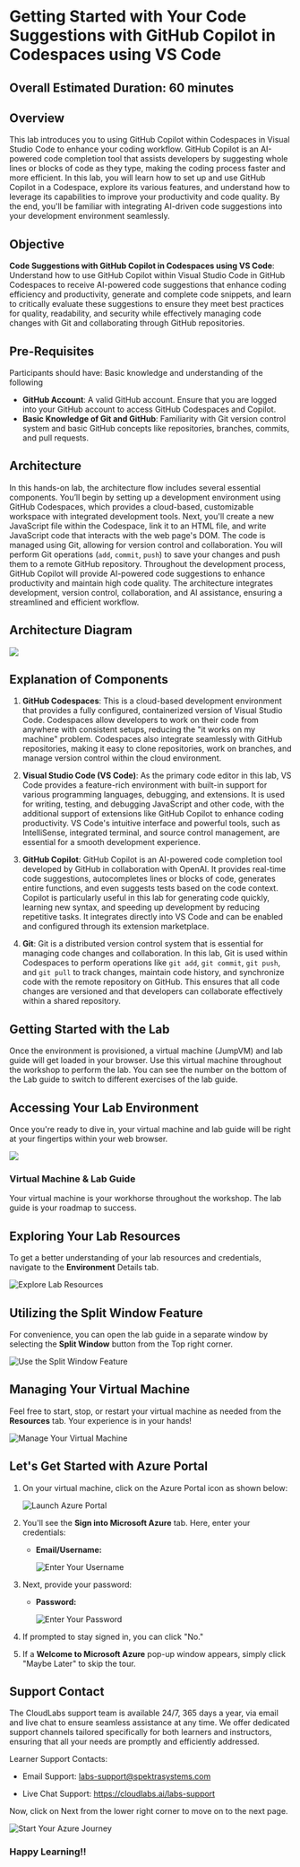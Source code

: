 # Getting Started with Your Code Suggestions with GitHub Copilot in Codespaces using VS Code

## Overall Estimated Duration: 60 minutes

## Overview

This lab introduces you to using GitHub Copilot within Codespaces in Visual Studio Code to enhance your coding workflow. GitHub Copilot is an AI-powered code completion tool that assists developers by suggesting whole lines or blocks of code as they type, making the coding process faster and more efficient. In this lab, you will learn how to set up and use GitHub Copilot in a Codespace, explore its various features, and understand how to leverage its capabilities to improve your productivity and code quality. By the end, you'll be familiar with integrating AI-driven code suggestions into your development environment seamlessly.

## Objective

**Code Suggestions with GitHub Copilot in Codespaces using VS Code**: Understand how to use GitHub Copilot within Visual Studio Code in GitHub Codespaces to receive AI-powered code suggestions that enhance coding efficiency and productivity, generate and complete code snippets, and learn to critically evaluate these suggestions to ensure they meet best practices for quality, readability, and security while effectively managing code changes with Git and collaborating through GitHub repositories.

## Pre-Requisites

Participants should have: Basic knowledge and understanding of the following

- **GitHub Account**: A valid GitHub account. Ensure that you are logged into your GitHub account to access GitHub Codespaces and Copilot.
- **Basic Knowledge of Git and GitHub**: Familiarity with Git version control system and basic GitHub concepts like repositories, branches, commits, and pull requests.

## Architecture

In this hands-on lab, the architecture flow includes several essential components. You’ll begin by setting up a development environment using GitHub Codespaces, which provides a cloud-based, customizable workspace with integrated development tools. Next, you'll create a new JavaScript file within the Codespace, link it to an HTML file, and write JavaScript code that interacts with the web page's DOM. The code is managed using Git, allowing for version control and collaboration. You will perform Git operations (`add`, `commit`, `push`) to save your changes and push them to a remote GitHub repository. Throughout the development process, GitHub Copilot will provide AI-powered code suggestions to enhance productivity and maintain high code quality. The architecture integrates development, version control, collaboration, and AI assistance, ensuring a streamlined and efficient workflow.

## Architecture Diagram

![](media/architecture.png)

## Explanation of Components

1. **GitHub Codespaces**: This is a cloud-based development environment that provides a fully configured, containerized version of Visual Studio Code. Codespaces allow developers to work on their code from anywhere with consistent setups, reducing the "it works on my machine" problem. Codespaces also integrate seamlessly with GitHub repositories, making it easy to clone repositories, work on branches, and manage version control within the cloud environment.

2. **Visual Studio Code (VS Code)**: As the primary code editor in this lab, VS Code provides a feature-rich environment with built-in support for various programming languages, debugging, and extensions. It is used for writing, testing, and debugging JavaScript and other code, with the additional support of extensions like GitHub Copilot to enhance coding productivity. VS Code's intuitive interface and powerful tools, such as IntelliSense, integrated terminal, and source control management, are essential for a smooth development experience.

3. **GitHub Copilot**: GitHub Copilot is an AI-powered code completion tool developed by GitHub in collaboration with OpenAI. It provides real-time code suggestions, autocompletes lines or blocks of code, generates entire functions, and even suggests tests based on the code context. Copilot is particularly useful in this lab for generating code quickly, learning new syntax, and speeding up development by reducing repetitive tasks. It integrates directly into VS Code and can be enabled and configured through its extension marketplace.

4. **Git**: Git is a distributed version control system that is essential for managing code changes and collaboration. In this lab, Git is used within Codespaces to perform operations like `git add`, `git commit`, `git push`, and `git pull` to track changes, maintain code history, and synchronize code with the remote repository on GitHub. This ensures that all code changes are versioned and that developers can collaborate effectively within a shared repository.

## Getting Started with the Lab

Once the environment is provisioned, a virtual machine (JumpVM) and lab guide will get loaded in your browser. Use this virtual machine throughout the workshop to perform the lab. You can see the number on the bottom of the Lab guide to switch to different exercises of the lab guide.
 
## Accessing Your Lab Environment
 
Once you're ready to dive in, your virtual machine and lab guide will be right at your fingertips within your web browser.
 
   ![](media/lab-vm.png)

### Virtual Machine & Lab Guide
 
Your virtual machine is your workhorse throughout the workshop. The lab guide is your roadmap to success.
 
## Exploring Your Lab Resources
 
To get a better understanding of your lab resources and credentials, navigate to the **Environment** Details tab.
 
![Explore Lab Resources](media/env-details(1).png)
 
## Utilizing the Split Window Feature
 
For convenience, you can open the lab guide in a separate window by selecting the **Split Window** button from the Top right corner.
 
![Use the Split Window Feature](media/spl.png)
 
## Managing Your Virtual Machine
 
Feel free to start, stop, or restart your virtual machine as needed from the **Resources** tab. Your experience is in your hands!
 
![Manage Your Virtual Machine](media/res.png)

## Let's Get Started with Azure Portal
 
1. On your virtual machine, click on the Azure Portal icon as shown below:
 
   ![Launch Azure Portal](media/azureportal.png)
 
2. You'll see the **Sign into Microsoft Azure** tab. Here, enter your credentials:
 
   - **Email/Username:** <inject key="AzureAdUserEmail"></inject>
 
       ![Enter Your Username](media/sc900-image-1.png)
 
3. Next, provide your password:
 
   - **Password:** <inject key="AzureAdUserPassword"></inject>
 
       ![Enter Your Password](media/sc900-image-2.png)
 
4. If prompted to stay signed in, you can click "No."
 
5. If a **Welcome to Microsoft Azure** pop-up window appears, simply click "Maybe Later" to skip the tour.
 
## Support Contact

The CloudLabs support team is available 24/7, 365 days a year, via email and live chat to ensure seamless assistance at any time. We offer dedicated support channels tailored specifically for both learners and instructors, ensuring that all your needs are promptly and efficiently addressed.

Learner Support Contacts:

- Email Support: labs-support@spektrasystems.com

- Live Chat Support: https://cloudlabs.ai/labs-support

Now, click on Next from the lower right corner to move on to the next page.

![Start Your Azure Journey](media/sc900-image(3).png)

### Happy Learning!!